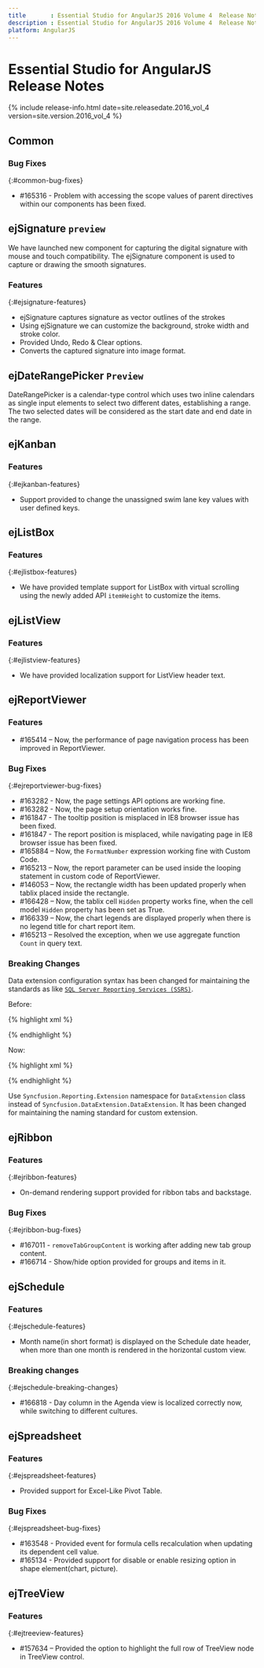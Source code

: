 ```yaml
---
title 		: Essential Studio for AngularJS 2016 Volume 4  Release Notes
description : Essential Studio for AngularJS 2016 Volume 4  Release Notes
platform: AngularJS
---
```


# Essential Studio for AngularJS Release Notes

{% include release-info.html date=site.releasedate.2016_vol_4 version=site.version.2016_vol_4 %} 





## Common

### Bug Fixes
{:#common-bug-fixes}

* \#165316 - Problem with accessing the scope values of parent directives within our components has been fixed.

## ejSignature `preview`

We have launched new component for capturing the digital signature with mouse and touch compatibility. The ejSignature component is used to capture or drawing the smooth signatures.


### Features
{:#ejsignature-features}

* ejSignature captures signature as vector outlines of the strokes
* Using ejSignature we can customize the background, stroke width and stroke color. 
* Provided Undo, Redo & Clear options.
* Converts the captured signature into image format.
## ejDateRangePicker `Preview`

DateRangePicker is a calendar-type control which uses two inline calendars as single input elements to select two different dates, establishing a range. The two selected dates will be considered as the start date and end date in the range.
## ejKanban

### Features
{:#ejkanban-features}

* Support provided to change the unassigned swim lane key values with user defined keys.

## ejListBox

### Features
{:#ejlistbox-features}

* We have provided template support for ListBox with virtual scrolling using the newly added API `itemHeight` to customize the items.
## ejListView

### Features
{:#ejlistview-features}

* We have provided localization support for ListView header text.
## ejReportViewer

### Features

* \#165414 – Now, the performance of page navigation process has been improved in ReportViewer.


### Bug Fixes	
{:#ejreportviewer-bug-fixes}

* \#163282 - Now, the page settings API options are working fine.
* \#163282 - Now, the page setup orientation works fine.
* \#161847 - The tooltip position is misplaced in IE8 browser issue has been fixed.
* \#161847 - The report position is misplaced, while navigating page in IE8 browser issue has been fixed.
* \#165884 – Now, the `FormatNumber` expression working fine with Custom Code.
* \#165213 – Now, the report parameter can be used inside the looping statement in custom code of ReportViewer.
* \#146053 – Now, the rectangle width has been updated properly when tablix placed inside the rectangle.
* \#166428 – Now, the tablix cell `Hidden` property works fine, when the cell model `Hidden` property has been set as True.
* \#166339 – Now, the chart legends are displayed properly when there is no legend title for chart report item.
* \#165213 – Resolved the exception, when we use aggregate function `Count` in query text.

### Breaking Changes

Data extension configuration syntax has been changed for maintaining the standards as like [`SQL Server Reporting Services (SSRS)`](https://msdn.microsoft.com/en-us/library/ms155086.aspx#Procedures).

Before:

{% highlight xml %}

<SyncfusionDataExtension>
    <DataExtension>
      <Extensions>
        <add name="SSAS" assemblyName="Syncfusion.Reporting.DataExtensions.SSAS" type="Syncfusion.Reporting.DataExtensions.SSAS.SSASDataExtension"></add>
      </Extensions>
    </DataExtension>
</SyncfusionDataExtension>

{% endhighlight %}

Now:

{% highlight xml %}

<ReportingExtensions>
   <DataExtension>
        <Extension Name="SSAS" Assembly="Syncfusion.Reporting.DataExtensions.SSAS" Type="Syncfusion.Reporting.DataExtensions.SSAS.SSASDataExtension"/>
   </DataExtension>
</ReportingExtensions>

{% endhighlight %}

Use `Syncfusion.Reporting.Extension` namespace for `DataExtension` class instead of `Syncfusion.DataExtension.DataExtension`. It has been changed for maintaining the naming standard for custom extension.

## ejRibbon

### Features
{:#ejribbon-features}

* On-demand rendering support provided for ribbon tabs and backstage.

### Bug Fixes
{:#ejribbon-bug-fixes}

* \#167011 - `removeTabGroupContent` is working after adding new tab group content. 
* \#166714 - Show/hide option provided for groups and items in it.
## ejSchedule

### Features
{:#ejschedule-features}

* Month name(in short format) is displayed on the Schedule date header, when more than one month is rendered in the horizontal custom view.

### Breaking changes
{:#ejschedule-breaking-changes}

* \#166818 - Day column in the Agenda view is localized correctly now, while switching to different cultures.

## ejSpreadsheet

### Features
{:#ejspreadsheet-features}

* Provided support for Excel-Like Pivot Table.

### Bug Fixes
{:#ejspreadsheet-bug-fixes}

* \#163548 - Provided event for formula cells recalculation when updating its dependent cell value.
* \#165134 - Provided support for disable or enable resizing option in shape element(chart, picture).
## ejTreeView

### Features
{:#ejtreeview-features}

* \#157634 – Provided the option to highlight the full row of TreeView node in TreeView control.
